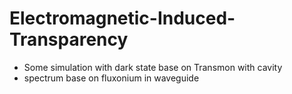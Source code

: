 # Electromagnetic-Induced-Transparency
- Some simulation with dark state  base on Transmon with cavity
- spectrum base on fluxonium in waveguide

